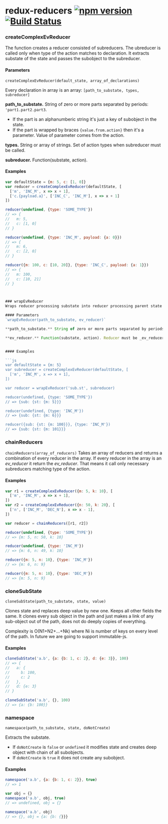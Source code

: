 # redux-reducers [![npm version](https://badge.fury.io/js/%40evoja%2Fredux-reducers.svg)](https://badge.fury.io/js/%40evoja%2Fredux-reducers) [![Build Status](https://travis-ci.org/evoja/redux-reducers.png)](https://travis-ci.org/evoja/redux-reducers)


### createComplexEvReducer
The function creates a reducer consisted of subreducers.
The ubreducer is called only when type of the action matches to declaration.
It extracts substate of the state and passes the subobject to the subreducer.

#### Parameters
`createComplexEvReducer(default_state, array_of_declarations)`

Every declaration in array is an array:
`[path_to_substate, types, subreducer]`

**path_to_substate.** String of zero or more parts separated by periods: `'part1.part2.part3`.

* If the part is an alphanumberic string it's just a key of subobject in the state.
* If the part is wrapped by braces `{value.from.action}` then it's a parameter. Value of parameter comes from the action.

**types.** String or array of strings. Set of action types when subreducer must be called.

**subreducer.** Function(substate, action).

#### Examples

```js
var defaultState = {m: 5, c: [1, 0]}
var reducer = createComplexEvReducer(defaultState, [
  ['m', 'INC_M', x => x + 1],
  ['c.{payload.a}', ['INC_C', 'INC_M'], x => x + 1]
])

reducer(undefined, {type: 'SOME_TYPE'})
// => {
//   m: 5,
//   c: [1, 0]
// }

reducer(undefined, {type: 'INC_M', payload: {a: 0}})
// => {
//   m: 6,
//   c: [2, 0]
// }

reducer({m: 100, c: [10, 20]}, {type: 'INC_C', payload: {a: 1}})
// => {
//   m: 100,
//   c: [10, 21]
// }



### wrapEvReducer
Wraps reducer processing substate into reducer processing parent state.

#### Parameters
`wrapEvReducer(path_to_substate, ev_reducer)`

**path_to_substate.** String of zero or more parts separated by periods: `'part1.part2.part3`. Parts must be alphanumeric strings.

**ev_reducer.** Function(substate, action). Reducer must be _ev_reducer_ created by the `createComplexEvReducer` function or already wrapped by `wrapEvReducer`.


#### Examples

```js
var defaultState = {m: 5}
var subreducer = createComplexEvReducer(defaultState, [
  ['m', 'INC_M', x => x + 1],
])

var reducer = wrapEvReducer('sub.st', subreducer)

reducer(undefined, {type: 'SOME_TYPE'})
// => {sub: {st: {m: 5}}}

reducer(undefined, {type: 'INC_M'})
// => {sub: {st: {m: 6}}}

reducer({sub: {st: {m: 100}}}, {type: 'INC_M'})
// => {sub: {st: {m: 101}}}
```


### chainReducers
`chainReducers(array_of_reducers)`
Takes an array of reducers and returns a combination of every reducer in the array. If every reducer in the array is an _ev_reducer_ it return the _ev_reducer_.
That means it call only necessary subreducers matching type of the action.

#### Examples

```js
var r1 = createComplexEvReducer({m: 5, k: 10}, [
  ['m', 'INC_M', x => x + 1],
])
var r2 = createComplexEvReducer({n: 50, k: 20}, [
  ['n', ['INC_M', 'DEC_N'], x => x - 1],
])

var reducer = chainReducers([r1, r2])

reducer(undefined, {type: 'SOME_TYPE'})
// => {m: 5, n: 50, k: 10}

reducer(undefined, {type: 'INC_M'})
// => {m: 6, n: 49, k: 10}

reducer({m: 5, n: 10}, {type: 'INC_M'})
// => {m: 6, n: 9}

reducer({m: 5, n: 10}, {type: 'DEC_M'})
// => {m: 5, n: 9}
```





### cloneSubState
`cloneSubState(path_to_substate, state, value)`

Clones state and replaces deep value by new one. Keeps all other fields the same.
It clones every sub object in the path and just makes a link of any sub-object 
out of the path, does not do deeply copies of everything.

Complexity is O(N1+N2+...+Nk) where Ni is number of keys on every level of the path. In future we are going to support immutable-js.

#### Examples
```js
cloneSubState('a.b', {a: {b: 1, c: 2}, d: {e: 3}}, 100)
// => {
//   a: {
//     b: 100,
//     c: 2
//   },
//   d: {e: 3}
// }

cloneSubState('a.b', {}, 100)
// => {a: {b: 100}}
```

### namespace
`namespace(path_to_substate, state, doNotCreate)`

Extracts the substate.

* If `doNotCreate` is `false` or `undefined` it modifies state and
creates deep object with chain of all subobjects.
* If `doNotCreate` is `true` it does not create any subobject.

#### Examples
```js
namespace('a.b', {a: {b: 1, c: 2}}, true)
// => 1

var obj = {}
namespace('a.b', obj, true)
// => undefined, obj = {}

namespace('a.b', obj)
// => {}, obj = {a: {b: {}}}
```
